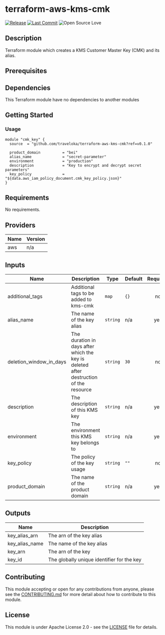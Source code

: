 # terraform-aws-kms-cmk

[![Release](https://img.shields.io/github/release/traveloka/terraform-aws-kms-cmk.svg)](https://github.com/traveloka/terraform-aws-kms-cmk/releases)
[![Last Commit](https://img.shields.io/github/last-commit/traveloka/terraform-aws-kms-cmk.svg)](https://github.com/traveloka/terraform-aws-kms-cmk/commits/master)
![Open Source Love](https://badges.frapsoft.com/os/v1/open-source.png?v=103)

## Description

Terraform module which creates a KMS Customer Master Key (CMK) and its alias.


## Prerequisites



## Dependencies

This Terraform module have no dependencies to another modules


## Getting Started

### Usage
```hcl
module "cmk_key" {
  source  = "github.com/traveloka/terraform-aws-kms-cmk?ref=v0.1.0"

  product_domain          = "bei"
  alias_name              = "secret-parameter"
  environment             = "production"
  description             = "Key to encrypt and decrypt secret parameters"
  key_policy              = "${data.aws_iam_policy_document.cmk_key_policy.json}"
}
```

<!-- BEGINNING OF PRE-COMMIT-TERRAFORM DOCS HOOK -->
## Requirements

No requirements.

## Providers

| Name | Version |
|------|---------|
| aws | n/a |

## Inputs

| Name | Description | Type | Default | Required |
|------|-------------|------|---------|:--------:|
| additional\_tags | Additional tags to be added to kms-cmk | `map` | `{}` | no |
| alias\_name | The name of the key alias | `string` | n/a | yes |
| deletion\_window\_in\_days | The duration in days after which the key is deleted after destruction of the resource | `string` | `30` | no |
| description | The description of this KMS key | `string` | n/a | yes |
| environment | The environment this KMS key belongs to | `string` | n/a | yes |
| key\_policy | The policy of the key usage | `string` | `""` | no |
| product\_domain | The name of the product domain | `string` | n/a | yes |

## Outputs

| Name | Description |
|------|-------------|
| key\_alias\_arn | The arn of the key alias |
| key\_alias\_name | The name of the key alias |
| key\_arn | The arn of the key |
| key\_id | The globally unique identifier for the key |

<!-- END OF PRE-COMMIT-TERRAFORM DOCS HOOK -->

## Contributing

This module accepting or open for any contributions from anyone, please see the [CONTRIBUTING.md](https://github.com/traveloka/terraform-aws-kms/blob/master/CONTRIBUTING.md) for more detail about how to contribute to this module.

## License

This module is under Apache License 2.0 - see the [LICENSE](https://github.com/traveloka/terraform-aws-kms/blob/master/LICENSE) file for details.